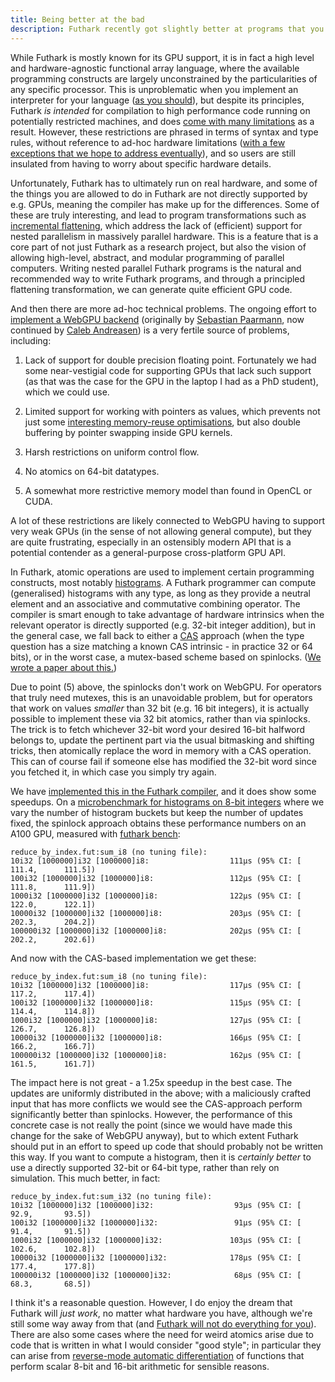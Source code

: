```yaml
---
title: Being better at the bad
description: Futhark recently got slightly better at programs that you probably should not write in the first place.
---
```


While Futhark is mostly known for its GPU support, it is in fact a high level
and hardware-agnostic functional array language, where the available programming
constructs are largely unconstrained by the particularities of any specific
processor. This is unproblematic when you implement an interpreter for your
language ([as you should](2025-05-07-implement-your-language-twice.md)), but
despite its principles, Futhark *is intended* for compilation to high
performance code running on potentially restricted machines, and does [come with
many limitations](2016-09-03-language-design.html)
as a result. However, these restrictions are phrased in terms of syntax and type
rules, without reference to ad-hoc hardware limitations ([with a few exceptions
that we hope to address
eventually](2018-12-08-why-futhark-sometimes-goes-wrong.html)),
and so users are still insulated from having to worry about specific hardware
details.

Unfortunately, Futhark has to ultimately run on real hardware, and some of the
things you are allowed to do in Futhark are not directly supported by e.g. GPUs,
meaning the compiler has make up for the differences. Some of these are truly
interesting, and lead to program transformations such as [incremental
flattening](2019-02-18-futhark-at-ppopp.html),
which address the lack of (efficient) support for nested parallelism in
massively parallel hardware. This is a feature that is a core part of not just
Futhark as a research project, but also the vision of allowing high-level,
abstract, and modular programming of parallel computers. Writing nested parallel
Futhark programs is the natural and recommended way to write Futhark programs,
and through a principled flattening transformation, we can generate quite
efficient GPU code.

And then there are more ad-hoc technical problems. The ongoing effort to
[implement a WebGPU backend](https://github.com/diku-dk/futhark/pull/2140)
(originally by [Sebastian Paarmann](https://github.com/spaarmann), now continued
by [Caleb Andreasen](https://github.com/candrdk)) is a very fertile source of
problems, including:

1. Lack of support for double precision floating point. Fortunately we had some
   near-vestigial code for supporting GPUs that lack such support (as that was
   the case for the GPU in the laptop I had as a PhD student), which we could
   use.

2. Limited support for working with pointers as values, which prevents not just
   some [interesting memory-reuse
   optimisations](2022-11-03-short-circuiting.html),
   but also double buffering by pointer swapping inside GPU kernels.

3. Harsh restrictions on uniform control flow.

4. No atomics on 64-bit datatypes.

5. A somewhat more restrictive memory model than found in OpenCL or CUDA.

A lot of these restrictions are likely connected to WebGPU having to support
very weak GPUs (in the sense of not allowing general compute), but they are
quite frustrating, especially in an ostensibly modern API that is a potential
contender as a general-purpose cross-platform GPU API.

In Futhark, atomic operations are used to implement certain programming
constructs, most notably
[histograms](https://futhark-lang.org/examples/histograms.html). A Futhark
programmer can compute (generalised) histograms with any type, as long as they
provide a neutral element and an associative and commutative combining operator.
The compiler is smart enough to take advantage of hardware intrinsics when the
relevant operator is directly supported (e.g. 32-bit integer addition), but in
the general case, we fall back to either a
[CAS](https://en.wikipedia.org/wiki/Compare-and-swap) approach (when the type
question has a size matching a known CAS intrinsic - in practice 32 or 64 bits),
or in the worst case, a mutex-based scheme based on spinlocks. ([We wrote a
paper about this.](https://futhark-lang.org/publications/sc20.pdf))

Due to point (5) above, the spinlocks don't work on WebGPU. For operators that
truly need mutexes, this is an unavoidable problem, but for operators that work
on values *smaller* than 32 bit (e.g. 16 bit integers), it is actually possible
to implement these via 32 bit atomics, rather than via spinlocks. The trick is
to fetch whichever 32-bit word your desired 16-bit halfword belongs to, update
the pertinent part via the usual bitmasking and shifting tricks, then atomically
replace the word in memory with a CAS operation. This can of course fail if
someone else has modified the 32-bit word since you fetched it, in which case
you simply try again.

We have [implemented this in the Futhark
compiler](https://github.com/diku-dk/futhark/pull/2262), and it does show some
speedups. On a [microbenchmark for histograms on 8-bit
integers](https://github.com/diku-dk/futhark-benchmarks/blob/13d3cb5cb2c887adca2bf4fbd02f9e866436cbfe/micro/reduce_by_index.fut#L101-L127)
where we vary the number of histogram buckets but keep the number of updates
fixed, the spinlock approach obtains these performance numbers on an A100 GPU,
measured with [futhark
bench](https://futhark.readthedocs.io/en/latest/man/futhark-bench.html):

```
reduce_by_index.fut:sum_i8 (no tuning file):
10i32 [1000000]i32 [1000000]i8:                  111μs (95% CI: [     111.4,      111.5])
100i32 [1000000]i32 [1000000]i8:                 112μs (95% CI: [     111.8,      111.9])
1000i32 [1000000]i32 [1000000]i8:                122μs (95% CI: [     122.0,      122.1])
10000i32 [1000000]i32 [1000000]i8:               203μs (95% CI: [     202.3,      204.2])
100000i32 [1000000]i32 [1000000]i8:              202μs (95% CI: [     202.2,      202.6])
```

And now with the CAS-based implementation we get these:

```
reduce_by_index.fut:sum_i8 (no tuning file):
10i32 [1000000]i32 [1000000]i8:                  117μs (95% CI: [     117.2,      117.4])
100i32 [1000000]i32 [1000000]i8:                 115μs (95% CI: [     114.4,      114.8])
1000i32 [1000000]i32 [1000000]i8:                127μs (95% CI: [     126.7,      126.8])
10000i32 [1000000]i32 [1000000]i8:               166μs (95% CI: [     166.2,      166.7])
100000i32 [1000000]i32 [1000000]i8:              162μs (95% CI: [     161.5,      161.7])
```

The impact here is not great - a 1.25x speedup in the best case. The updates are
uniformly distributed in the above; with a maliciously crafted input that has
more conflicts we would see the CAS-approach perform significantly better than
spinlocks. However, the performance of this concrete case is not really the
point (since we would have made this change for the sake of WebGPU anyway), but
to which extent Futhark should put in an effort to speed up code that should
probably not be written this way. If you want to compute a histogram, then it is
*certainly better* to use a directly supported 32-bit or 64-bit type, rather
than rely on simulation. This much better, in fact:

```
reduce_by_index.fut:sum_i32 (no tuning file):
10i32 [1000000]i32 [1000000]i32:                  93μs (95% CI: [      92.9,       93.5])
100i32 [1000000]i32 [1000000]i32:                 91μs (95% CI: [      91.4,       91.5])
1000i32 [1000000]i32 [1000000]i32:               103μs (95% CI: [     102.6,      102.8])
10000i32 [1000000]i32 [1000000]i32:              178μs (95% CI: [     177.4,      177.8])
100000i32 [1000000]i32 [1000000]i32:              68μs (95% CI: [      68.3,       68.5])
```

I think it's a reasonable question. However, I do enjoy the dream that Futhark
will *just work*, no matter what hardware you have, although we're still some
way away from that (and [Futhark will not do everything for
you](2022-04-04-futhark-is-a-low-level-language.html)).
There are also some cases where the need for weird atomics arise due to code
that is written in what I would consider "good style"; in particular they can
arise from [reverse-mode automatic
differentiation](https://futhark-lang.org/examples/reverse-ad.html) of functions
that perform scalar 8-bit and 16-bit arithmetic for sensible reasons.
